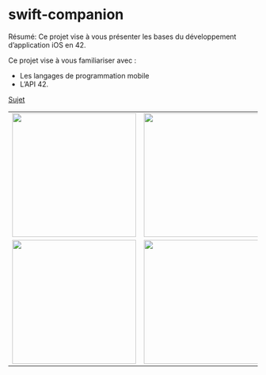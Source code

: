 # swift-companion

Résumé: Ce projet vise à vous présenter les bases du développement d’application iOS
en 42.

Ce projet vise à vous familiariser avec :
* Les langages de programmation mobile
* L’API 42.


[Sujet](https://cdn.intra.42.fr/pdf/pdf/26767/fr.subject.pdf)
<table>
  <tr>
    <td valign="top"><img src="https://github.com/nhakkaou/swift-companion/blob/master/assets/Screenshot_1634774245.png" width=250/></td>
    <td valign="top"><img src="https://github.com/nhakkaou/swift-companion/blob/master/assets/Screenshot_1634774260.png" width=250/></td>
  </tr>
    <tr>
    <td valign="top"><img src="https://github.com/nhakkaou/swift-companion/blob/master/assets/Screenshot_1634774265.png" width=250/></td>
    <td valign="top"><img src="https://github.com/nhakkaou/swift-companion/blob/master/assets/Screenshot_1634774267.png" width=250/></td>
  </tr>
</table>




